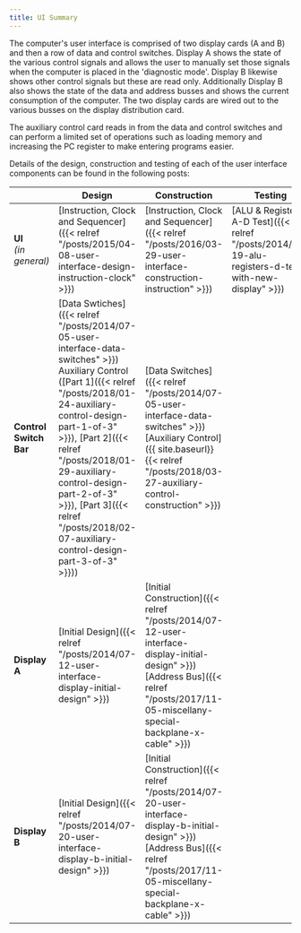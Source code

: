 ```yaml
---
title: UI Summary
---
```


The computer's user interface is comprised of two display cards (A and B) and then a row of data and control switches. Display A shows the state of the various control signals and allows the user to manually set those signals when the computer is placed in the 'diagnostic mode'. Display B likewise shows other control signals but these are read only. Additionally Display B also shows the state of the data and address busses and shows the current consumption of the computer. The two display cards are wired out to the various busses on the display distribution card.

The auxiliary control card reads in from the data and control switches and can perform a limited set of operations such as loading memory and increasing the PC register to make entering programs easier.

Details of the design, construction and testing of each of the user interface components can be found in the following posts:

| | Design | Construction | Testing |
|-|--------|--------------|---------|
| **UI**<br />*(in general)* | [Instruction, Clock and Sequencer]({{< relref "/posts/2015/04-08-user-interface-design-instruction-clock" >}}) | [Instruction, Clock and Sequencer]({{< relref "/posts/2016/03-29-user-interface-construction-instruction" >}}) | [ALU &amp; Registers A-D Test]({{< relref "/posts/2014/08-19-alu-registers-d-test-with-new-display" >}}) |
| **Control Switch Bar** | [Data Swtiches]({{< relref "/posts/2014/07-05-user-interface-data-switches" >}})<br />Auxiliary Control ([Part 1]({{< relref "/posts/2018/01-24-auxiliary-control-design-part-1-of-3" >}}), [Part 2]({{< relref "/posts/2018/01-29-auxiliary-control-design-part-2-of-3" >}}), [Part 3]({{< relref "/posts/2018/02-07-auxiliary-control-design-part-3-of-3" >}})) | [Data Switches]({{< relref "/posts/2014/07-05-user-interface-data-switches" >}})<br />[Auxiliary Control]({{ site.baseurl}}{{< relref "/posts/2018/03-27-auxiliary-control-construction" >}}) | |
| **Display A** | [Initial Design]({{< relref "/posts/2014/07-12-user-interface-display-initial-design" >}}) | [Initial Construction]({{< relref "/posts/2014/07-12-user-interface-display-initial-design" >}})<br />[Address Bus]({{< relref "/posts/2017/11-05-miscellany-special-backplane-x-cable" >}}) | |
| **Display B** | [Initial Design]({{< relref "/posts/2014/07-20-user-interface-display-b-initial-design" >}}) | [Initial Construction]({{< relref "/posts/2014/07-20-user-interface-display-b-initial-design" >}})<br />[Address Bus]({{< relref "/posts/2017/11-05-miscellany-special-backplane-x-cable" >}}) | |
